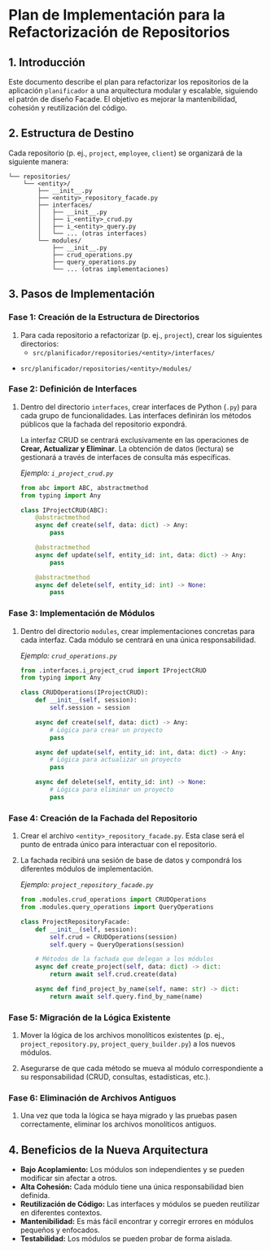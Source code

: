 # Plan de Implementación para la Refactorización de Repositorios

## 1. Introducción

Este documento describe el plan para refactorizar los repositorios de la aplicación `planificador` a una arquitectura modular y escalable, siguiendo el patrón de diseño Facade. El objetivo es mejorar la mantenibilidad, cohesión y reutilización del código.

## 2. Estructura de Destino

Cada repositorio (p. ej., `project`, `employee`, `client`) se organizará de la siguiente manera:

```
└── repositories/
    └── <entity>/
        ├── __init__.py
        ├── <entity>_repository_facade.py
        ├── interfaces/
        │   ├── __init__.py
        │   ├── i_<entity>_crud.py
        │   ├── i_<entity>_query.py
        │   └── ... (otras interfaces)
        └── modules/
            ├── __init__.py
            ├── crud_operations.py
            ├── query_operations.py
            └── ... (otras implementaciones)
```

## 3. Pasos de Implementación

### Fase 1: Creación de la Estructura de Directorios

1.  Para cada repositorio a refactorizar (p. ej., `project`), crear los siguientes directorios:
    *   `src/planificador/repositories/<entity>/interfaces/`
*   `src/planificador/repositories/<entity>/modules/`

### Fase 2: Definición de Interfaces

1.  Dentro del directorio `interfaces`, crear interfaces de Python (`.py`) para cada grupo de funcionalidades. Las interfaces definirán los métodos públicos que la fachada del repositorio expondrá.

    La interfaz CRUD se centrará exclusivamente en las operaciones de **Crear, Actualizar y Eliminar**. La obtención de datos (lectura) se gestionará a través de interfaces de consulta más específicas.

    *Ejemplo: `i_project_crud.py`*

    ```python
    from abc import ABC, abstractmethod
    from typing import Any

    class IProjectCRUD(ABC):
        @abstractmethod
        async def create(self, data: dict) -> Any:
            pass

        @abstractmethod
        async def update(self, entity_id: int, data: dict) -> Any:
            pass

        @abstractmethod
        async def delete(self, entity_id: int) -> None:
            pass
    ```

### Fase 3: Implementación de Módulos

1.  Dentro del directorio `modules`, crear implementaciones concretas para cada interfaz. Cada módulo se centrará en una única responsabilidad.

    *Ejemplo: `crud_operations.py`*

    ```python
    from .interfaces.i_project_crud import IProjectCRUD
    from typing import Any

    class CRUDOperations(IProjectCRUD):
        def __init__(self, session):
            self.session = session

        async def create(self, data: dict) -> Any:
            # Lógica para crear un proyecto
            pass

        async def update(self, entity_id: int, data: dict) -> Any:
            # Lógica para actualizar un proyecto
            pass

        async def delete(self, entity_id: int) -> None:
            # Lógica para eliminar un proyecto
            pass
    ```

### Fase 4: Creación de la Fachada del Repositorio

1.  Crear el archivo `<entity>_repository_facade.py`. Esta clase será el punto de entrada único para interactuar con el repositorio.

2.  La fachada recibirá una sesión de base de datos y compondrá los diferentes módulos de implementación.

    *Ejemplo: `project_repository_facade.py`*

    ```python
    from .modules.crud_operations import CRUDOperations
    from .modules.query_operations import QueryOperations

    class ProjectRepositoryFacade:
        def __init__(self, session):
            self.crud = CRUDOperations(session)
            self.query = QueryOperations(session)

        # Métodos de la fachada que delegan a los módulos
        async def create_project(self, data: dict) -> dict:
            return await self.crud.create(data)

        async def find_project_by_name(self, name: str) -> dict:
            return await self.query.find_by_name(name)
    ```

### Fase 5: Migración de la Lógica Existente

1.  Mover la lógica de los archivos monolíticos existentes (p. ej., `project_repository.py`, `project_query_builder.py`) a los nuevos módulos.

2.  Asegurarse de que cada método se mueva al módulo correspondiente a su responsabilidad (CRUD, consultas, estadísticas, etc.).

### Fase 6: Eliminación de Archivos Antiguos

1.  Una vez que toda la lógica se haya migrado y las pruebas pasen correctamente, eliminar los archivos monolíticos antiguos.

## 4. Beneficios de la Nueva Arquitectura

*   **Bajo Acoplamiento:** Los módulos son independientes y se pueden modificar sin afectar a otros.
*   **Alta Cohesión:** Cada módulo tiene una única responsabilidad bien definida.
*   **Reutilización de Código:** Las interfaces y módulos se pueden reutilizar en diferentes contextos.
*   **Mantenibilidad:** Es más fácil encontrar y corregir errores en módulos pequeños y enfocados.
*   **Testabilidad:** Los módulos se pueden probar de forma aislada.